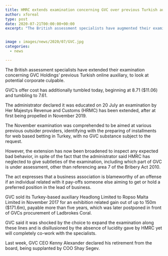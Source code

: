 ```yaml
---
title: HMRC extends examination concerning GVC over previous Turkish auxiliary
author: xforeal 
type: post
date: 2020-07-21T00:00:00+00:00
excerpt: "The British assessment specialists have augmented their examination concerning GVC Holdings' previous Turkish online auxiliary, to inspect potential corporate offending "


image : images/news/2020/07/GVC.jpg
categories:
  - news

---
```

The British assessment specialists have extended their examination concerning GVC Holdings&#8217; previous Turkish online auxiliary, to look at potential corporate culpable. 

GVC&#8217;s offer cost has additionally tumbled today, beginning at 8.71 ($11.06) and tumbling to 7.61. 

The administrator declared it was educated on 20 July an examination by Her Majestys Revenue and Customs (HRMC) has been extended, after at first being propelled in November 2019. 

The November examination was comprehended to be aimed at various previous outsider providers, identifying with the preparing of installments for web based betting in Turkey, with no GVC substance subject to the request. 

However, the extension has now been broadened to inspect any expected bad behavior, in spite of the fact that the administrator said HMRC has neglected to give subtleties of the examination, including which part of GVC is under assessment, other than referencing area 7 of the Bribery Act 2010. 

The act expresses that a business association is blameworthy of an offense if an individual related with it pay-offs someone else aiming to get or hold a preferred position in the lead of business. 

GVC sold its Turkey-based auxiliary Headlong Limited to Ropso Malta Limited in November 2017 for an exhibition related gain out of up to 150m ($171.6m), payable more than five years, which was later postponed in front of GVCs procurement of Ladbrokes Coral. 

GVC said it was shocked by the choice to expand the examination along these lines and is disillusioned by the absence of lucidity gave by HMRC yet will completely co-work with the specialists. 

Last week, GVC CEO Kenny Alexander declared his retirement from the board, being supplanted by COO Shay Segev.